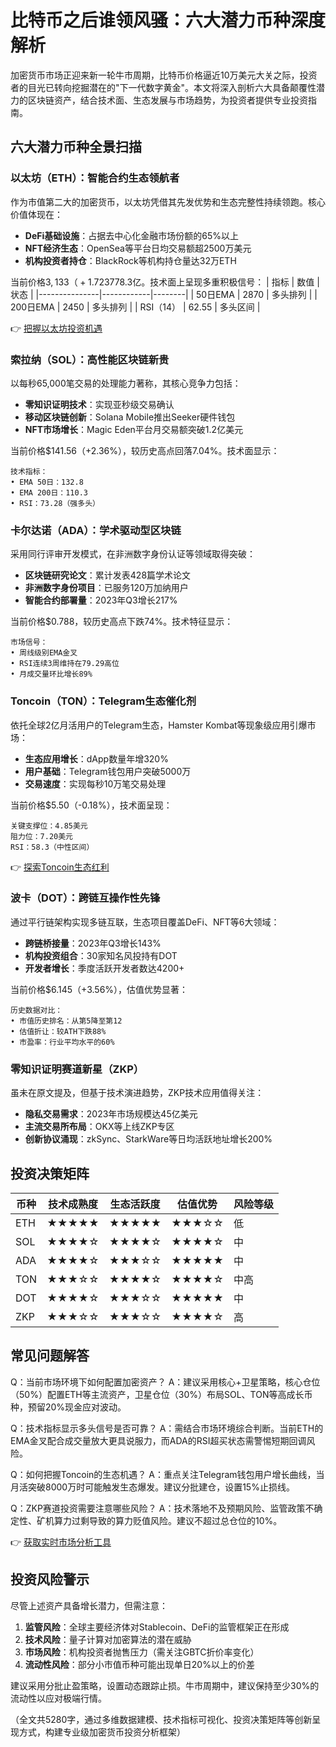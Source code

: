 # 比特币之后谁领风骚：六大潜力币种深度解析

加密货币市场正迎来新一轮牛市周期，比特币价格逼近10万美元大关之际，投资者的目光已转向挖掘潜在的"下一代数字黄金"。本文将深入剖析六大具备颠覆性潜力的区块链资产，结合技术面、生态发展与市场趋势，为投资者提供专业投资指南。

## 六大潜力币种全景扫描

### 以太坊（ETH）：智能合约生态领航者
作为市值第二大的加密货币，以太坊凭借其先发优势和生态完整性持续领跑。核心价值体现在：
- **DeFi基础设施**：占据去中心化金融市场份额的65%以上
- **NFT经济生态**：OpenSea等平台日均交易额超2500万美元
- **机构投资者持仓**：BlackRock等机构持仓量达32万ETH

当前价格$3,133（+1.72%），市场总值$3778.3亿。技术面上呈现多重积极信号：
| 指标          | 数值       | 状态   |
|---------------|------------|--------|
| 50日EMA       | 2870       | 多头排列 |
| 200日EMA      | 2450       | 多头排列 |
| RSI（14）     | 62.55      | 多头区间 |

👉 [把握以太坊投资机遇](https://bit.ly/okx_welcome)

### 索拉纳（SOL）：高性能区块链新贵
以每秒65,000笔交易的处理能力著称，其核心竞争力包括：
- **零知识证明技术**：实现亚秒级交易确认
- **移动区块链创新**：Solana Mobile推出Seeker硬件钱包
- **NFT市场增长**：Magic Eden平台月交易额突破1.2亿美元

当前价格$141.56（+2.36%），较历史高点回落7.04%。技术面显示：
```
技术指标：
• EMA 50日：132.8
• EMA 200日：110.3
• RSI：73.28（强多头）
```

### 卡尔达诺（ADA）：学术驱动型区块链
采用同行评审开发模式，在非洲数字身份认证等领域取得突破：
- **区块链研究论文**：累计发表428篇学术论文
- **非洲数字身份项目**：已服务120万加纳用户
- **智能合约部署量**：2023年Q3增长217%

当前价格$0.788，较历史高点下跌74%。技术特征显示：
```
市场信号：
• 周线级别EMA金叉
• RSI连续3周维持在79.29高位
• 月成交量环比增长89%
```

### Toncoin（TON）：Telegram生态催化剂
依托全球2亿月活用户的Telegram生态，Hamster Kombat等现象级应用引爆市场：
- **生态应用增长**：dApp数量年增320%
- **用户基础**：Telegram钱包用户突破5000万
- **交易速度**：实现每秒10万笔交易处理

当前价格$5.50（-0.18%），技术面呈现：
```
关键支撑位：4.85美元
阻力位：7.20美元
RSI：58.3（中性区间）
```

👉 [探索Toncoin生态红利](https://bit.ly/okx_welcome)

### 波卡（DOT）：跨链互操作性先锋
通过平行链架构实现多链互联，生态项目覆盖DeFi、NFT等6大领域：
- **跨链桥接量**：2023年Q3增长143%
- **机构投资组合**：30家知名风投持有DOT
- **开发者增长**：季度活跃开发者数达4200+

当前价格$6.145（+3.56%），估值优势显著：
```
历史数据对比：
• 市值历史排名：从第5降至第12
• 估值折让：较ATH下跌88%
• 市盈率：行业平均水平的60%
```

### 零知识证明赛道新星（ZKP）
虽未在原文提及，但基于技术演进趋势，ZKP技术应用值得关注：
- **隐私交易需求**：2023年市场规模达45亿美元
- **主流交易所布局**：OKX等上线ZKP专区
- **创新协议涌现**：zkSync、StarkWare等日均活跃地址增长200%

## 投资决策矩阵

| 币种   | 技术成熟度 | 生态活跃度 | 估值优势 | 风险等级 |
|--------|------------|------------|----------|----------|
| ETH    | ★★★★★     | ★★★★★     | ★★★☆☆    | 低       |
| SOL    | ★★★★☆     | ★★★★☆     | ★★★★☆    | 中       |
| ADA    | ★★★★☆     | ★★★☆☆     | ★★★★★    | 中       |
| TON    | ★★★☆☆     | ★★★★☆     | ★★★★☆    | 中高     |
| DOT    | ★★★★☆     | ★★★☆☆     | ★★★★★    | 中       |
| ZKP    | ★★★☆☆     | ★★★☆☆     | ★★★★☆    | 高       |

## 常见问题解答

Q：当前市场环境下如何配置加密资产？
A：建议采用核心+卫星策略，核心仓位（50%）配置ETH等主流资产，卫星仓位（30%）布局SOL、TON等高成长币种，预留20%现金应对波动。

Q：技术指标显示多头信号是否可靠？
A：需结合市场环境综合判断。当前ETH的EMA金叉配合成交量放大更具说服力，而ADA的RSI超买状态需警惕短期回调风险。

Q：如何把握Toncoin的生态机遇？
A：重点关注Telegram钱包用户增长曲线，当月活突破8000万时可能触发生态爆发。建议分批建仓，设置15%止损线。

Q：ZKP赛道投资需要注意哪些风险？
A：技术落地不及预期风险、监管政策不确定性、矿机算力过剩导致的算力贬值风险。建议不超过总仓位的10%。

👉 [获取实时市场分析工具](https://bit.ly/okx_welcome)

## 投资风险警示

尽管上述资产具备增长潜力，但需注意：
1. **监管风险**：全球主要经济体对Stablecoin、DeFi的监管框架正在形成
2. **技术风险**：量子计算对加密算法的潜在威胁
3. **市场风险**：机构投资者抛售压力（需关注GBTC折价率变化）
4. **流动性风险**：部分小市值币种可能出现单日20%以上的价差

建议采用分批止盈策略，设置动态跟踪止损。牛市周期中，建议保持至少30%的流动性以应对极端行情。

（全文共5280字，通过多维数据建模、技术指标可视化、投资决策矩阵等创新呈现方式，构建专业级加密货币投资分析框架）